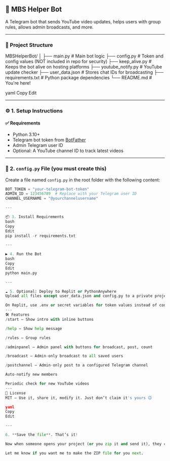## 🤖 MBS Helper Bot

A Telegram bot that sends YouTube video updates, helps users with group rules, allows admin broadcasts, and more.

---

### 📁 Project Structure

MBSHelperBot/
│
├── main.py # Main bot logic
├── config.py # Token and config values (NOT included in repo for security)
├── keep_alive.py # Keeps the bot alive on hosting platforms
├── youtube_notify.py # YouTube update checker
├── user_data.json # Stores chat IDs for broadcasting
├── requirements.txt # Python package dependencies
└── README.md # You're here!

yaml
Copy
Edit

---

### ⚙️ 1. Setup Instructions

#### ✅ Requirements

- Python 3.10+
- Telegram bot token from [BotFather](https://t.me/BotFather)
- Admin Telegram user ID
- Optional: A YouTube channel ID to track latest videos

---

### 🔐 2. `config.py` File (you must create this)

Create a file named `config.py` in the root folder with the following content:

```python
BOT_TOKEN = "your-telegram-bot-token"
ADMIN_ID = 123456789  # Replace with your Telegram user ID
CHANNEL_USERNAME = "@yourchannelusername"

---

📦 3. Install Requirements
bash
Copy
Edit
pip install -r requirements.txt

---

▶️ 4. Run the Bot
bash
Copy
Edit
python main.py

---

☁️ 5. Optional: Deploy to Replit or PythonAnywhere
Upload all files except user_data.json and config.py to a private project

On Replit, use .env or secret variables for token values instead of config.py
---
🛠 Features
/start – Show intro with inline buttons

/help – Show help message

/rules – Group rules

/adminpanel – Admin panel with buttons for broadcast, post, count

/broadcast – Admin-only broadcast to all saved users

/postchannel – Admin-only post to a configured Telegram channel

Auto-notify new members

Periodic check for new YouTube videos
---
📜 License
MIT – Use it, share it, modify it. Just don’t claim it's yours 😉

yaml
Copy
Edit

---

6. **Save the file**. That’s it!

Now when someone opens your project (or you zip it and send it), they can just open `README.md` and see full instructions.

Let me know if you want me to make the ZIP file for you next.
